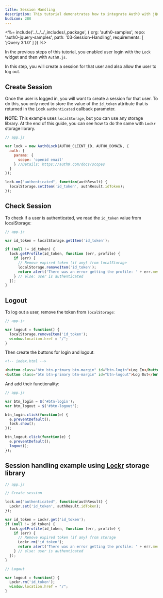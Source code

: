 ```yaml
---
title: Session Handling
description: This tutorial demonstrates how to integrate Auth0 with jQuery to add session handling and logout to your web app.
budicon: 280
---
```


<%= include('../../../_includes/_package', {
  org: 'auth0-samples',
  repo: 'auth0-jquery-samples',
  path: '03-Session-Handling',
  requirements: [
    'jQuery 3.1.0'
  ]
}) %>

In the previous steps of this tutorial, you enabled user login with the `Lock` widget and then with `Auth0.js`.

In this step, you will create a session for that user and also allow the user to log out.

## Create Session

Once the user is logged in, you will want to create a session for that user. To do this, you only need to store the value of the `id_token` attribute that is returned in the Lock `authenticated` callback parameter.

**NOTE**: This example uses `localStorage`, but you can use any storage library. At the end of this guide, you can see how to do the same with `Lockr` storage library.

```javascript
// app.js

var lock = new Auth0Lock(AUTH0_CLIENT_ID, AUTH0_DOMAIN, {
  auth: {
    params: {
      scope: 'openid email'
    } //Details: https://auth0.com/docs/scopes
  }
});

lock.on("authenticated", function(authResult) {
  localStorage.setItem('id_token', authResult.idToken);
});
```

## Check Session

To check if a user is authenticated, we read the `id_token` value from localStorage:

```javascript
// app.js

var id_token = localStorage.getItem('id_token');

if (null != id_token) {
  lock.getProfile(id_token, function (err, profile) {
    if (err) {
      // Remove expired token (if any) from localStorage
      localStorage.removeItem('id_token');
      return alert('There was an error getting the profile: ' + err.message);
    } // else: user is authenticated
  });
}
```

## Logout

To log out a user, remove the token from `localStorage`:

```javascript
// app.js

var logout = function() {
  localStorage.removeItem('id_token');
  window.location.href = "/";
}
```

Then create the buttons for login and logout:

```html
<!-- index.html -->

<button class="btn btn-primary btn-margin" id="btn-login">Log In</button>
<button class="btn btn-primary btn-margin" id="btn-logout">Log Out</button>
```

And add their functionality:

```javascript
// app.js

var btn_login = $('#btn-login');
var btn_logout = $('#btn-logout');

btn_login.click(function(e) {
  e.preventDefault();
  lock.show();
});

btn_logout.click(function(e) {
  e.preventDefault();
  logout();
});
```

## Session handling example using [Lockr](https://github.com/tsironis/lockr) storage library

```javascript
// app.js

// Create session

lock.on("authenticated", function(authResult) {
  Lockr.set('id_token', authResult.idToken);
});

var id_token = Lockr.get('id_token');
if (null != id_token) {
  lock.getProfile(id_token, function (err, profile) {
    if (err) {
      // Remove expired token (if any) from storage
      Lockr.rm('id_token');
      return alert('There was an error getting the profile: ' + err.message);
    } // else: user is authenticated
  });
}

// Logout

var logout = function() {
  Lockr.rm('id_token');
  window.location.href = "/";
}
```
